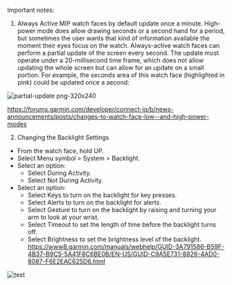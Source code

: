 Important notes:
1. Always Active
  MIP watch faces by default update once a minute. High-power mode does allow drawing seconds or a second hand for a period, but sometimes the user wants that kind of information available the moment their eyes focus on the watch. Always-active watch faces can perform a partial update of the screen every second. The update must operate under a 20-millisecond time frame, which does not allow updating the whole screen but can allow for an update on a small portion. For example, the seconds area of this watch face (highlighted in pink) could be updated once a second:

![partial-update png-320x240](https://github.com/user-attachments/assets/b7075e6d-098a-4c57-a384-41656830b3cf)

https://forums.garmin.com/developer/connect-iq/b/news-announcements/posts/changes-to-watch-face-low--and-high-power-modes

2. Changing the Backlight Settings
  - From the watch face, hold UP.
  - Select Menu symbol > System > Backlight.
  - Select an option:
    - Select During Activity.
    - Select Not During Activity.
  - Select an option:
    - Select Keys to turn on the backlight for key presses.
    - Select Alerts to turn on the backlight for alerts.
    - Select Gesture to turn on the backlight by raising and turning your arm to look at your wrist.
    - Select Timeout to set the length of time before the backlight turns off.
    - Select Brightness to set the brightness level of the backlight.
https://www8.garmin.com/manuals/webhelp/GUID-3A791586-B59F-4B37-B9C5-5A41F8C6BE0B/EN-US/GUID-C9A5E731-8826-4AD0-8087-F6E2EAC625D6.html
  
![test](https://github.com/user-attachments/assets/836b1ca3-0925-439b-addb-9d523858345f)
